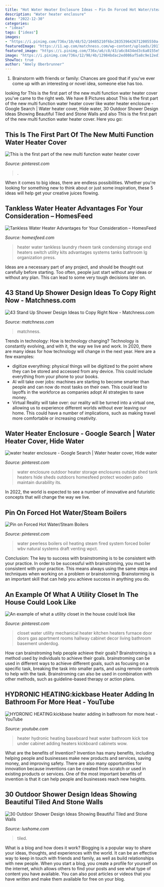 ```yaml
---
title: "Hot Water Heater Enclosure Ideas ~ Pin On Forced Hot Water/steam Boilers"
description: "Water heater enclosure"
date: "2022-12-30"
categories:
- "ideas"
tags: ["ideas"]
images:
- "https://i.pinimg.com/736x/10/48/52/10485210f6bc2835396426712005550a--water-heating-heating-systems.jpg"
featuredImage: "https://i1.wp.com/matchness.com/wp-content/uploads/2017/12/Stand-Up-Shower-Design-Ideas-to-Copy-Right-Now-18.jpg?fit=820%2C1230&amp;ssl=1"
featured_image: "https://i.pinimg.com/736x/a6/c8/43/a6c8434ed3c6a0155e55f008ccdc6bce.jpg"
image: "https://i.pinimg.com/736x/12/98/4b/12984bdac2ed086af5a8c9e12ed1a78f--outdoor-storage-water-heaters.jpg"
ShowToc: true
author: "Amely Oberbrunner"
---
```



1. Brainstorm with friends or family: Chances are good that if you've ever come up with an interesting or novel idea, someone else has too.

	

		
looking for This is the first part of the new multi function water heater cover you've came to the right web. We have 8 Pictures about This is the first part of the new multi function water heater cover like water heater enclosure - Google Search | Water heater cover, Hide water, 30 Outdoor Shower Design Ideas Showing Beautiful Tiled and Stone Walls and also This is the first part of the new multi function water heater cover. Here you go:
		
    
## This Is The First Part Of The New Multi Function Water Heater Cover

<img loading=lazy src="https://i.pinimg.com/736x/a6/c8/43/a6c8434ed3c6a0155e55f008ccdc6bce.jpg" onerror="this.onerror=null;this.src='https://tse3.mm.bing.net/th?id=OIP.FwWgMcBwLkfwIVzedTwGiwHaJ3&amp;pid=15.1';" alt="This is the first part of the new multi function water heater cover">

_Source: pinterest.com_

>. 

	

When it comes to big ideas, there are endless possibilities. Whether you're looking for something new to think about or just some inspiration, these 5 ideas will help get your creative juices flowing.

    
## Tankless Water Heater Advantages For Your Consideration – HomesFeed

<img loading=lazy src="https://homesfeed.com/wp-content/uploads/2015/06/the-installation-of-tankless-water-heater-advantages-in-loundry-room.jpg" onerror="this.onerror=null;this.src='https://tse4.mm.bing.net/th?id=OIP.qYRngbdnWBmBATfTSNmacwHaE-&amp;pid=15.1';" alt="Tankless Water Heater Advantages for Your Consideration – HomesFeed">

_Source: homesfeed.com_

>heater water tankless laundry rheem tank condensing storage end heaters switch utility kits advantages systems tanks bathroom lg organization press. 

	

Ideas are a necessary part of any project, and should be thought out carefully before starting. Too often, people just start without any ideas or without any plan. This can lead to some very tough decisions later on.

    
## 43 Stand Up Shower Design Ideas To Copy Right Now - Matchness.com

<img loading=lazy src="https://i1.wp.com/matchness.com/wp-content/uploads/2017/12/Stand-Up-Shower-Design-Ideas-to-Copy-Right-Now-18.jpg?fit=820%2C1230&amp;ssl=1" onerror="this.onerror=null;this.src='https://tse3.mm.bing.net/th?id=OIP.-gJMQMNloCmLCVr50A9lcQHaLH&amp;pid=15.1';" alt="43 Stand Up Shower Design Ideas to Copy Right Now - Matchness.com">

_Source: matchness.com_

>matchness. 

	

Trends in technology: How is technology changing?
Technology is constantly evolving, and with it, the way we live and work. In 2020, there are many ideas for how technology will change in the next year. Here are a few examples: 
- digitize everything: physical things will be digitized to the point where they can be stored and accessed from any device. This could include everything from your phone to your books. 
- AI will take over jobs: machines are starting to become smarter than people and can now do most tasks on their own. This could lead to layoffs in the workforce as companies adopt AI strategies to save money. 
- Virtual Reality will take over: our reality will be turned into a virtual one, allowing us to experience different worlds without ever leaving our home. This could have a number of implications, such as making travel more comfortable or increasing creativity.

    
## Water Heater Enclosure - Google Search | Water Heater Cover, Hide Water

<img loading=lazy src="https://i.pinimg.com/736x/12/98/4b/12984bdac2ed086af5a8c9e12ed1a78f--outdoor-storage-water-heaters.jpg" onerror="this.onerror=null;this.src='https://tse4.mm.bing.net/th?id=OIP.w5i3ZfVrL4KnRa5L0uLkPgHaJ3&amp;pid=15.1';" alt="water heater enclosure - Google Search | Water heater cover, Hide water">

_Source: pinterest.com_

>water enclosure outdoor heater storage enclosures outside shed tank heaters hide sheds outdoors homesfeed protect wooden patio maintain durability its. 

	

In 2022, the world is expected to see a number of innovative and futuristic concepts that will change the way we live.

    
## Pin On Forced Hot Water/Steam Boilers

<img loading=lazy src="https://i.pinimg.com/736x/10/48/52/10485210f6bc2835396426712005550a--water-heating-heating-systems.jpg" onerror="this.onerror=null;this.src='https://tse1.mm.bing.net/th?id=OIP.6LofR7KYQqgrSkGNtFdPBwHaJ6&amp;pid=15.1';" alt="Pin on Forced Hot Water/Steam Boilers">

_Source: pinterest.com_

>water peerless boilers oil heating steam fired system forced boiler wbv natural systems draft venting wpct. 

	

Conclusion: The key to success with brainstroming is to be consistent with your practice.
In order to be successful with brainstroming, you must be consistent with your practice. This means always using the same steps and techniques when working on a problem or brainstorming. Brainstorming is an important skill that can help you achieve success in anything you do.

    
## An Example Of What A Utility Closet In The House Could Look Like

<img loading=lazy src="https://i.pinimg.com/736x/45/fd/3c/45fd3c6a96344a42b5ac6a0db6d581d5--utility-closet-water-heaters.jpg" onerror="this.onerror=null;this.src='https://tse4.mm.bing.net/th?id=OIP.hD7t0A2Sqfgn6fZSATAtEAAAAA&amp;pid=15.1';" alt="An example of what a utility closet in the house could look like">

_Source: pinterest.com_

>closet water utility mechanical heater kitchen heaters furnace door doors gas apartment rooms hallway cabinet decor living bathroom basement underdog. 

	

How can brainstroming help people achieve their goals?
Brainstroming is a method used by individuals to achieve their goals. brainstroming can be used in different ways to achieve different goals, such as focusing on a specific task, breaking the task into smaller parts, and using remote controls to help with the task. Brainstroming can also be used in combination with other methods, such as guideline-based therapy or action plans.

    
## HYDRONIC HEATING:kickbase Heater Adding In Bathroom For More Heat - YouTube

<img loading=lazy src="http://i.ytimg.com/vi/_GnWguw1Zgg/maxresdefault.jpg" onerror="this.onerror=null;this.src='https://tse4.mm.bing.net/th?id=OIP.0svKY9MtSaT22Iz0mtErhQHaEK&amp;pid=15.1';" alt="HYDRONIC HEATING:kickbase heater adding in bathroom for more heat - YouTube">

_Source: youtube.com_

>heater hydronic heating baseboard heat water bathroom kick toe under cabinet adding heaters kickboard cabinets wow. 

	

What are the benefits of Invention?
Invention has many benefits, including helping people and businesses make new products and services, saving money, and improving safety. There are also many opportunities for innovation because inventions can be created from scratch or used in existing products or services. One of the most important benefits of invention is that it can help people and businesses reach new heights.

    
## 30 Outdoor Shower Design Ideas Showing Beautiful Tiled And Stone Walls

<img loading=lazy src="https://www.lushome.com/wp-content/uploads/2015/04/outdoor-shower-design-ideas-2.jpg" onerror="this.onerror=null;this.src='https://tse4.mm.bing.net/th?id=OIP.XNDuZxjhDE3_3G4Cj3KdZAAAAA&amp;pid=15.1';" alt="30 Outdoor Shower Design Ideas Showing Beautiful Tiled and Stone Walls">

_Source: lushome.com_

>tiled. 

	

What is a blog and how does it work?
Blogging is a popular way to share your ideas, thoughts, and experiences with the world. It can be an effective way to keep in touch with friends and family, as well as build relationships with new people. When you start a blog, you create a profile for yourself on the internet, which allows others to find your posts and see what type of content you have available. You can also post articles or videos that you have written and make them available for free on your blog.

